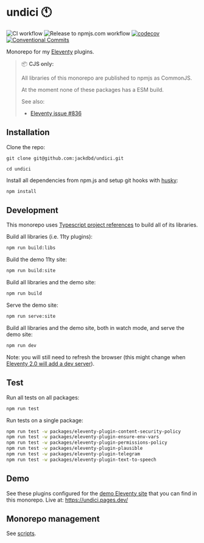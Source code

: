 # undici 🕚

![CI workflow](https://github.com/jackdbd/undici/actions/workflows/ci.yaml/badge.svg)
![Release to npmjs.com workflow](https://github.com/jackdbd/undici/actions/workflows/release-to-npmjs.yaml/badge.svg)
[![codecov](https://codecov.io/gh/jackdbd/undici/branch/main/graph/badge.svg?token=P5uJ3doRer)](https://codecov.io/gh/jackdbd/undici)
[![Conventional Commits](https://img.shields.io/badge/Conventional%20Commits-1.0.0-%23FE5196?logo=conventionalcommits&logoColor=white)](https://conventionalcommits.org)

Monorepo for my [Eleventy](https://www.11ty.dev/) plugins.

> 📦 **CJS only:**
> 
> All libraries of this monorepo are published to npmjs as CommonJS.
>
> At the moment none of these packages has a ESM build.
>
> See also:
>
> - [Eleventy issue #836](https://github.com/11ty/eleventy/issues/836)

## Installation

Clone the repo:

```shell
git clone git@github.com:jackdbd/undici.git

cd undici
```

Install all dependencies from npm.js and setup git hooks with [husky](https://typicode.github.io/husky/):

```sh
npm install
```

## Development

This monorepo uses [Typescript project references](https://www.typescriptlang.org/docs/handbook/project-references.html) to build all of its libraries.

Build all libraries (i.e. 11ty plugins):

```sh
npm run build:libs
```

Build the demo 11ty site:

```sh
npm run build:site
```

Build all libraries and the demo site:

```sh
npm run build
```

Serve the demo site:

```sh
npm run serve:site
```

Build all libraries and the demo site, both in watch mode, and serve the demo site:

```sh
npm run dev
```

Note: you will still need to refresh the browser (this might change when [Eleventy 2.0 will add a dev server](https://www.11ty.dev/docs/watch-serve/)).

## Test

Run all tests on all packages:

```sh
npm run test
```

Run tests on a single package:

```sh
npm run test -w packages/eleventy-plugin-content-security-policy
npm run test -w packages/eleventy-plugin-ensure-env-vars
npm run test -w packages/eleventy-plugin-permissions-policy
npm run test -w packages/eleventy-plugin-plausible
npm run test -w packages/eleventy-plugin-telegram
npm run test -w packages/eleventy-plugin-text-to-speech
```

## Demo

See these plugins configured for the [demo Eleventy site](./packages/demo-site/README.md) that you can find in this monorepo. Live at: https://undici.pages.dev/

## Monorepo management

See [scripts](./scripts/README.md).
